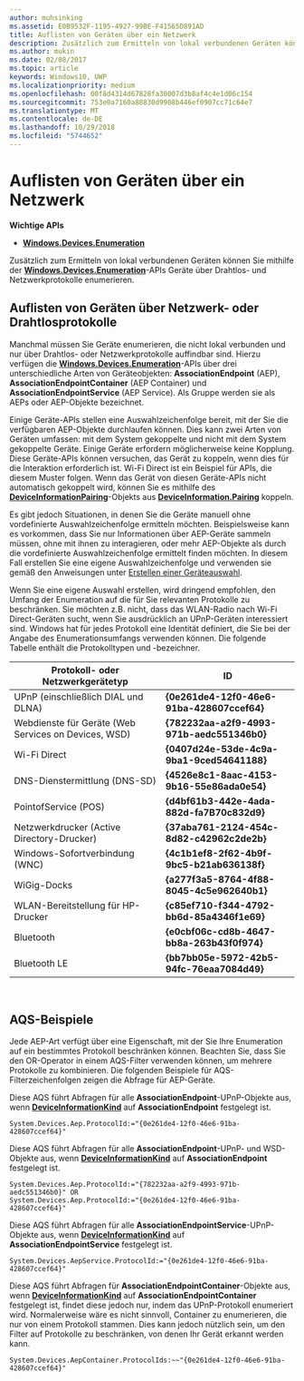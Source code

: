 ```yaml
---
author: muhsinking
ms.assetid: E0B9532F-1195-4927-99BE-F41565D891AD
title: Auflisten von Geräten über ein Netzwerk
description: Zusätzlich zum Ermitteln von lokal verbundenen Geräten können Sie mithilfe der Windows.Devices.Enumeration-APIs Geräte über Drahtlos- und Netzwerkprotokolle enumerieren.
ms.author: mukin
ms.date: 02/08/2017
ms.topic: article
keywords: Windows10, UWP
ms.localizationpriority: medium
ms.openlocfilehash: 00f8d4314d67828fa30007d3b8af4c4e1d06c154
ms.sourcegitcommit: 753e0a7160a88830d9908b446ef0907cc71c64e7
ms.translationtype: MT
ms.contentlocale: de-DE
ms.lasthandoff: 10/29/2018
ms.locfileid: "5744652"
---
```

# <a name="enumerate-devices-over-a-network"></a>Auflisten von Geräten über ein Netzwerk



**Wichtige APIs**

- [**Windows.Devices.Enumeration**](https://docs.microsoft.com/en-us/uwp/api/Windows.Devices.Enumeration)

Zusätzlich zum Ermitteln von lokal verbundenen Geräten können Sie mithilfe der [**Windows.Devices.Enumeration**](https://msdn.microsoft.com/library/windows/apps/BR225459)-APIs Geräte über Drahtlos- und Netzwerkprotokolle enumerieren.

## <a name="enumerating-devices-over-networked-or-wireless-protocols"></a>Auflisten von Geräten über Netzwerk- oder Drahtlosprotokolle

Manchmal müssen Sie Geräte enumerieren, die nicht lokal verbunden und nur über Drahtlos- oder Netzwerkprotokolle auffindbar sind. Hierzu verfügen die [**Windows.Devices.Enumeration**](https://msdn.microsoft.com/library/windows/apps/BR225459)-APIs über drei unterschiedliche Arten von Geräteobjekten: **AssociationEndpoint** (AEP), **AssociationEndpointContainer** (AEP Container) und **AssociationEndpointService** (AEP Service). Als Gruppe werden sie als AEPs oder AEP-Objekte bezeichnet.

Einige Geräte-APIs stellen eine Auswahlzeichenfolge bereit, mit der Sie die verfügbaren AEP-Objekte durchlaufen können. Dies kann zwei Arten von Geräten umfassen: mit dem System gekoppelte und nicht mit dem System gekoppelte Geräte. Einige Geräte erfordern möglicherweise keine Kopplung. Diese Geräte-APIs können versuchen, das Gerät zu koppeln, wenn dies für die Interaktion erforderlich ist. Wi-Fi Direct ist ein Beispiel für APIs, die diesem Muster folgen. Wenn das Gerät von diesen Geräte-APIs nicht automatisch gekoppelt wird, können Sie es mithilfe des [**DeviceInformationPairing**](https://msdn.microsoft.com/library/windows/apps/Mt168396)-Objekts aus [**DeviceInformation.Pairing**](https://msdn.microsoft.com/library/windows/apps/Dn705960) koppeln.

Es gibt jedoch Situationen, in denen Sie die Geräte manuell ohne vordefinierte Auswahlzeichenfolge ermitteln möchten. Beispielsweise kann es vorkommen, dass Sie nur Informationen über AEP-Geräte sammeln müssen, ohne mit ihnen zu interagieren, oder mehr AEP-Objekte als durch die vordefinierte Auswahlzeichenfolge ermittelt finden möchten. In diesem Fall erstellen Sie eine eigene Auswahlzeichenfolge und verwenden sie gemäß den Anweisungen unter [Erstellen einer Geräteauswahl](build-a-device-selector.md).

Wenn Sie eine eigene Auswahl erstellen, wird dringend empfohlen, den Umfang der Enumeration auf die für Sie relevanten Protokolle zu beschränken. Sie möchten z.B. nicht, dass das WLAN-Radio nach Wi-Fi Direct-Geräten sucht, wenn Sie ausdrücklich an UPnP-Geräten interessiert sind. Windows hat für jedes Protokoll eine Identität definiert, die Sie bei der Angabe des Enumerationsumfangs verwenden können. Die folgende Tabelle enthält die Protokolltypen und -bezeichner.

| Protokoll- oder Netzwerkgerätetyp              | ID                                         |
|----------------------------------------------|--------------------------------------------|
| UPnP (einschließlich DIAL und DLNA)               | **{0e261de4-12f0-46e6-91ba-428607ccef64}** |
| Webdienste für Geräte (Web Services on Devices, WSD)                | **{782232aa-a2f9-4993-971b-aedc551346b0}** |
| Wi-Fi Direct                                 | **{0407d24e-53de-4c9a-9ba1-9ced54641188}** |
| DNS-Dienstermittlung (DNS-SD)               | **{4526e8c1-8aac-4153-9b16-55e86ada0e54}** |
| PointofService (POS)                             | **{d4bf61b3-442e-4ada-882d-fa7B70c832d9}** |
| Netzwerkdrucker (Active Directory-Drucker) | **{37aba761-2124-454c-8d82-c42962c2de2b}** |
| Windows-Sofortverbindung (WNC)                    | **{4c1b1ef8-2f62-4b9f-9bc5-b21ab636138f}** |
| WiGig-Docks                                  | **{a277f3a5-8764-4f88-8045-4c5e962640b1}** |
| WLAN-Bereitstellung für HP-Drucker           | **{c85ef710-f344-4792-bb6d-85a4346f1e69}** |
| Bluetooth                                    | **{e0cbf06c-cd8b-4647-bb8a-263b43f0f974}** |
| Bluetooth LE                                 | **{bb7bb05e-5972-42b5-94fc-76eaa7084d49}** |

 

## <a name="aqs-examples"></a>AQS-Beispiele

Jede AEP-Art verfügt über eine Eigenschaft, mit der Sie Ihre Enumeration auf ein bestimmtes Protokoll beschränken können. Beachten Sie, dass Sie den OR-Operator in einem AQS-Filter verwenden können, um mehrere Protokolle zu kombinieren. Die folgenden Beispiele für AQS-Filterzeichenfolgen zeigen die Abfrage für AEP-Geräte.

Diese AQS führt Abfragen für alle **AssociationEndpoint**-UPnP-Objekte aus, wenn [**DeviceInformationKind**](https://msdn.microsoft.com/library/windows/apps/Dn948991) auf **AssociationEndpoint** festgelegt ist.

``` syntax
System.Devices.Aep.ProtocolId:="{0e261de4-12f0-46e6-91ba-428607ccef64}"
```

Diese AQS führt Abfragen für alle **AssociationEndpoint**-UPnP- und WSD-Objekte aus, wenn [**DeviceInformationKind**](https://msdn.microsoft.com/library/windows/apps/Dn948991) auf **AssociationEndpoint** festgelegt ist.

``` syntax
System.Devices.Aep.ProtocolId:="{782232aa-a2f9-4993-971b-aedc551346b0}" OR
System.Devices.Aep.ProtocolId:="{0e261de4-12f0-46e6-91ba-428607ccef64}"
```

Diese AQS führt Abfragen für alle **AssociationEndpointService**-UPnP-Objekte aus, wenn [**DeviceInformationKind**](https://msdn.microsoft.com/library/windows/apps/Dn948991) auf **AssociationEndpointService** festgelegt ist.

``` syntax
System.Devices.AepService.ProtocolId:="{0e261de4-12f0-46e6-91ba-428607ccef64}"
```

Diese AQS führt Abfragen für **AssociationEndpointContainer**-Objekte aus, wenn [**DeviceInformationKind**](https://msdn.microsoft.com/library/windows/apps/Dn948991) auf **AssociationEndpointContainer** festgelegt ist, findet diese jedoch nur, indem das UPnP-Protokoll enumeriert wird. Normalerweise wäre es nicht sinnvoll, Container zu enumerieren, die nur von einem Protokoll stammen. Dies kann jedoch nützlich sein, um den Filter auf Protokolle zu beschränken, von denen Ihr Gerät erkannt werden kann.

``` syntax
System.Devices.AepContainer.ProtocolIds:~~"{0e261de4-12f0-46e6-91ba-428607ccef64}"
```

 

 

